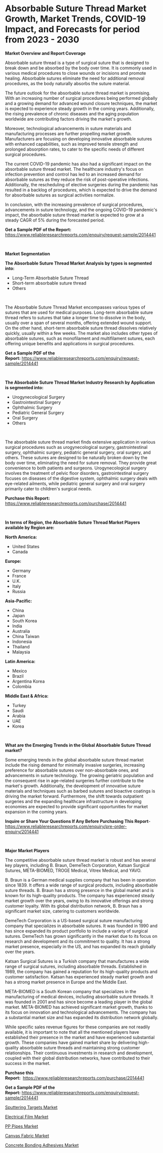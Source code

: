 <p><h1>Absorbable Suture Thread Market Growth, Market Trends, COVID-19 Impact, and Forecasts for period from 2023 - 2030</h1></p><p><strong>Market Overview and Report Coverage</strong></p>
<p><p>Absorbable suture thread is a type of surgical suture that is designed to break down and be absorbed by the body over time. It is commonly used in various medical procedures to close wounds or incisions and promote healing. Absorbable sutures eliminate the need for additional removal procedures, as the body naturally absorbs the suture material.</p><p>The future outlook for the absorbable suture thread market is promising. With an increasing number of surgical procedures being performed globally and a growing demand for advanced wound closure techniques, the market is expected to experience steady growth in the coming years. Additionally, the rising prevalence of chronic diseases and the aging population worldwide are contributing factors driving the market's growth.</p><p>Moreover, technological advancements in suture materials and manufacturing processes are further propelling market growth. Manufacturers are focusing on developing innovative absorbable sutures with enhanced capabilities, such as improved tensile strength and prolonged absorption rates, to cater to the specific needs of different surgical procedures.</p><p>The current COVID-19 pandemic has also had a significant impact on the absorbable suture thread market. The healthcare industry's focus on infection prevention and control has led to an increased demand for absorbable sutures as they reduce the risk of post-operative infections. Additionally, the rescheduling of elective surgeries during the pandemic has resulted in a backlog of procedures, which is expected to drive the demand for absorbable sutures as surgical activities normalize.</p><p>In conclusion, with the increasing prevalence of surgical procedures, advancements in suture technology, and the ongoing COVID-19 pandemic's impact, the absorbable suture thread market is expected to grow at a steady CAGR of 5% during the forecasted period.</p></p>
<p><strong>Get a Sample PDF of the Report:</strong> <a href="https://www.reliableresearchreports.com/enquiry/request-sample/2014441">https://www.reliableresearchreports.com/enquiry/request-sample/2014441</a></p>
<p>&nbsp;</p>
<p><strong>Market Segmentation</strong></p>
<p><strong>The Absorbable Suture Thread Market Analysis by types is segmented into:</strong></p>
<p><ul><li>Long-Term Absorbable Suture Thread</li><li>Short-term absorbable suture thread</li><li>Others</li></ul></p>
<p>&nbsp;</p>
<p><p>The Absorbable Suture Thread Market encompasses various types of sutures that are used for medical purposes. Long-term absorbable suture thread refers to sutures that take a longer time to dissolve in the body, usually over a span of several months, offering extended wound support. On the other hand, short-term absorbable suture thread dissolves relatively quickly, usually within a few weeks. The market also includes other types of absorbable sutures, such as monofilament and multifilament sutures, each offering unique benefits and applications in surgical procedures.</p></p>
<p><strong>Get a Sample PDF of the Report:</strong>&nbsp;<a href="https://www.reliableresearchreports.com/enquiry/request-sample/2014441">https://www.reliableresearchreports.com/enquiry/request-sample/2014441</a></p>
<p>&nbsp;</p>
<p><strong>The Absorbable Suture Thread Market Industry Research by Application is segmented into:</strong></p>
<p><ul><li>Urogynecological Surgery</li><li>Gastrointestinal Surgery</li><li>Ophthalmic Surgery</li><li>Pediatric General Surgery</li><li>Oral Surgery</li><li>Others</li></ul></p>
<p>&nbsp;</p>
<p><p>The absorbable suture thread market finds extensive application in various surgical procedures such as urogynecological surgery, gastrointestinal surgery, ophthalmic surgery, pediatric general surgery, oral surgery, and others. These sutures are designed to be naturally broken down by the body over time, eliminating the need for suture removal. They provide great convenience to both patients and surgeons. Urogynecological surgery involves the treatment of pelvic floor disorders, gastrointestinal surgery focuses on diseases of the digestive system, ophthalmic surgery deals with eye-related ailments, while pediatric general surgery and oral surgery primarily cater to children's surgical needs.</p></p>
<p><strong>Purchase this Report:</strong>&nbsp; <a href="https://www.reliableresearchreports.com/purchase/2014441">https://www.reliableresearchreports.com/purchase/2014441</a></p>
<p>&nbsp;</p>
<p><strong>In terms of Region, the Absorbable Suture Thread Market Players available by Region are:</strong></p>
<p>
    <p> <strong> North America: </strong>
        <ul>
            <li>United States</li>
            <li>Canada</li>
        </ul>
        </p> 
    <p> <strong> Europe: </strong>
        <ul>
            <li>Germany</li>
            <li>France</li>
            <li>U.K.</li>
            <li>Italy</li>
            <li>Russia</li>
        </ul>
        </p> 
    <p> <strong> Asia-Pacific: </strong>
        <ul>
            <li>China</li>
            <li>Japan</li>
            <li>South Korea</li>
            <li>India</li>
            <li>Australia</li>
            <li>China Taiwan</li>
            <li>Indonesia</li>
            <li>Thailand</li>
            <li>Malaysia</li>
        </ul>
        </p> 
    <p> <strong> Latin America: </strong>
        <ul>
            <li>Mexico</li>
            <li>Brazil</li>
            <li>Argentina Korea</li>
            <li>Colombia</li>
        </ul>
        </p> 
    <p> <strong> Middle East & Africa: </strong>
        <ul>
            <li>Turkey</li>
            <li>Saudi</li>
            <li>Arabia</li>
            <li>UAE</li>
            <li>Korea</li>
        </ul>
    </p>
    </p>
<p>&nbsp;</p>
<p><strong>What are the Emerging Trends in the Global Absorbable Suture Thread market?</strong></p>
<p><p>Some emerging trends in the global absorbable suture thread market include the rising demand for minimally invasive surgeries, increasing preference for absorbable sutures over non-absorbable ones, and advancements in suture technology. The growing geriatric population and the consequent rise in age-related surgeries further contribute to the market's growth. Additionally, the development of innovative suture materials and techniques such as barbed sutures and bioactive coatings is driving the market forward. Furthermore, the shift towards outpatient surgeries and the expanding healthcare infrastructure in developing economies are expected to provide significant opportunities for market expansion in the coming years.</p></p>
<p><strong>Inquire or Share Your Questions If Any Before Purchasing This Report</strong>- <a href="https://www.reliableresearchreports.com/enquiry/pre-order-enquiry/2014441">https://www.reliableresearchreports.com/enquiry/pre-order-enquiry/2014441</a></p>
<p>&nbsp;</p>
<p><strong>Major Market Players</strong></p>
<p><p>The competitive absorbable suture thread market is robust and has several key players, including B. Braun, DemeTech Corporation, Katsan Surgical Sutures, META-BIOMED, TROGE Medical, Vitrex Medical, and YAVO.</p><p>B. Braun is a German medical supplies company that has been in operation since 1839. It offers a wide range of surgical products, including absorbable suture threads. B. Braun has a strong presence in the global market and is known for its high-quality products. The company has experienced steady market growth over the years, owing to its innovative offerings and strong customer loyalty. With its global distribution network, B. Braun has a significant market size, catering to customers worldwide.</p><p>DemeTech Corporation is a US-based surgical suture manufacturing company that specializes in absorbable sutures. It was founded in 1990 and has since expanded its product portfolio to include a variety of surgical sutures. DemeTech has grown significantly in the market due to its focus on research and development and its commitment to quality. It has a strong market presence, especially in the US, and has expanded its reach globally over the years.</p><p>Katsan Surgical Sutures is a Turkish company that manufactures a wide range of surgical sutures, including absorbable threads. Established in 1989, the company has gained a reputation for its high-quality products and customer satisfaction. Katsan has experienced steady market growth and has a strong market presence in Europe and the Middle East.</p><p>META-BIOMED is a South Korean company that specializes in the manufacturing of medical devices, including absorbable suture threads. It was founded in 2001 and has since become a leading player in the global market. META-BIOMED has achieved significant market growth, thanks to its focus on innovation and technological advancements. The company has a substantial market size and has expanded its distribution network globally.</p><p>While specific sales revenue figures for these companies are not readily available, it is important to note that all the mentioned players have established their presence in the market and have experienced substantial growth. These companies have gained market share by delivering high-quality absorbable suture threads and maintaining strong customer relationships. Their continuous investments in research and development, coupled with their global distribution networks, have contributed to their success in the market.</p></p>
<p><strong>Purchase this Report:</strong>&nbsp;&nbsp;<a href="https://www.reliableresearchreports.com/purchase/2014441">https://www.reliableresearchreports.com/purchase/2014441</a></p>
<p></p>
<p><strong>Get a Sample PDF of the Report:</strong>&nbsp;<a href="https://www.reliableresearchreports.com/enquiry/request-sample/2014441">https://www.reliableresearchreports.com/enquiry/request-sample/2014441</a></p>
<p><p><a href="https://medium.com/@madelynyost/sputtering-targets-market-report-reveals-the-latest-trends-and-growth-opportunities-of-this-market-30d2f152dc5c">Sputtering Targets Market</a></p><p><a href="https://medium.com/@hazelbrakus/electrical-film-market-report-reveals-the-latest-trends-and-growth-opportunities-of-this-market-079c3b1ef451">Electrical Film Market</a></p><p><a href="https://medium.com/@lowellgreen2023/pp-pipes-market-the-key-to-successful-business-strategy-forecast-till-2030-390ab23dac47">PP Pipes Market</a></p><p><a href="https://medium.com/@randallbode/canvas-fabric-market-insights-into-market-cagr-market-trends-and-growth-strategies-484ac81a2258">Canvas Fabric Market</a></p><p><a href="https://medium.com/@unamorgan6655/concrete-bonding-adhesives-market-comprehensive-assessment-by-type-application-and-geography-174916c3317e">Concrete Bonding Adhesives Market</a></p></p>